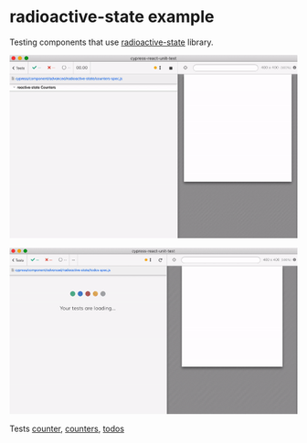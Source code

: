 # radioactive-state example

Testing components that use [radioactive-state](https://github.com/MananTank/radioactive-state) library.

![Counters test](images/counters.gif)

![Todos test](images/todos.gif)

Tests [counter](./counter), [counters](./counters), [todos](./todos)
